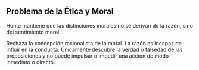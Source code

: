 
## Problema de la Ética y Moral

Hume mantiene que las distinciones morales no se derivan de la razón, sino del sentimiento moral.

Rechaza la concepción racionalista de la moral. La razón es incapaz de influir en la conducta. Únicamente descubre la verdad o falsedad de las proposiciones y no puede impulsar o impedir una acción de modo inmediato o directo.